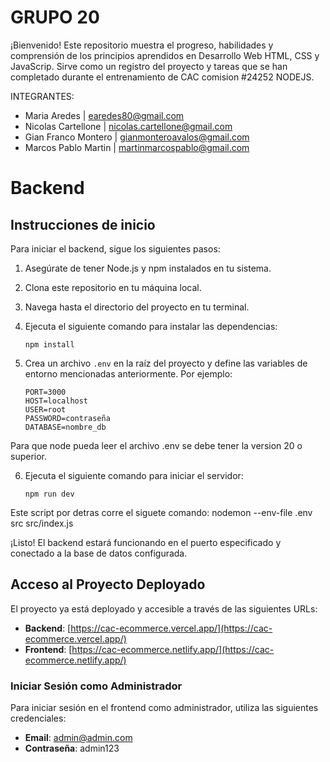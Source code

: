 # GRUPO 20

¡Bienvenido! Este repositorio muestra el progreso, habilidades y comprensión de los principios aprendidos en Desarrollo Web HTML, CSS y JavaScrip. Sirve como un registro del proyecto y tareas que se han completado durante el entrenamiento de CAC comision #24252 NODEJS.


INTEGRANTES:

* Maria Aredes | earedes80@gmail.com
* Nicolas Cartellone | nicolas.cartellone@gmail.com
* Gian Franco Montero | gianmonteroavalos@gmail.com
* Marcos Pablo Martin | martinmarcospablo@gmail.com

# Backend

## Instrucciones de inicio

Para iniciar el backend, sigue los siguientes pasos:

1. Asegúrate de tener Node.js y npm instalados en tu sistema.
2. Clona este repositorio en tu máquina local.
3. Navega hasta el directorio del proyecto en tu terminal.
4. Ejecuta el siguiente comando para instalar las dependencias:

    ```
    npm install
    ```

5. Crea un archivo `.env` en la raíz del proyecto y define las variables de entorno mencionadas anteriormente. Por ejemplo:

    ```
    PORT=3000
    HOST=localhost
    USER=root
    PASSWORD=contraseña
    DATABASE=nombre_db
    ```
Para que node pueda leer el archivo .env se debe tener la version 20 o superior.

6. Ejecuta el siguiente comando para iniciar el servidor:

    ```
    npm run dev
    ```
Este script por detras corre el siguete comando: nodemon --env-file .env src src/index.js

¡Listo! El backend estará funcionando en el puerto especificado y conectado a la base de datos configurada.

## Acceso al Proyecto Deployado

El proyecto ya está deployado y accesible a través de las siguientes URLs:

- **Backend**: [https://cac-ecommerce.vercel.app/](https://cac-ecommerce.vercel.app/)
- **Frontend**: [https://cac-ecommerce.netlify.app/](https://cac-ecommerce.netlify.app/)

### Iniciar Sesión como Administrador

Para iniciar sesión en el frontend como administrador, utiliza las siguientes credenciales:

- **Email**: admin@admin.com
- **Contraseña**: admin123

